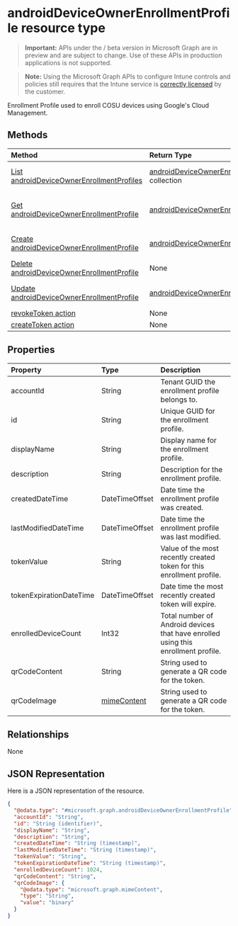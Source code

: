 ﻿# androidDeviceOwnerEnrollmentProfile resource type

> **Important:** APIs under the / beta version in Microsoft Graph are in preview and are subject to change. Use of these APIs in production applications is not supported.

> **Note:** Using the Microsoft Graph APIs to configure Intune controls and policies still requires that the Intune service is [correctly licensed](https://go.microsoft.com/fwlink/?linkid=839381) by the customer.

Enrollment Profile used to enroll COSU devices using Google's Cloud Management.
## Methods
|Method|Return Type|Description|
|:---|:---|:---|
|[List androidDeviceOwnerEnrollmentProfiles](../api/intune_androidforwork_androiddeviceownerenrollmentprofile_list.md)|[androidDeviceOwnerEnrollmentProfile](../resources/intune_androidforwork_androiddeviceownerenrollmentprofile.md) collection|List properties and relationships of the [androidDeviceOwnerEnrollmentProfile](../resources/intune_androidforwork_androiddeviceownerenrollmentprofile.md) objects.|
|[Get androidDeviceOwnerEnrollmentProfile](../api/intune_androidforwork_androiddeviceownerenrollmentprofile_get.md)|[androidDeviceOwnerEnrollmentProfile](../resources/intune_androidforwork_androiddeviceownerenrollmentprofile.md)|Read properties and relationships of the [androidDeviceOwnerEnrollmentProfile](../resources/intune_androidforwork_androiddeviceownerenrollmentprofile.md) object.|
|[Create androidDeviceOwnerEnrollmentProfile](../api/intune_androidforwork_androiddeviceownerenrollmentprofile_create.md)|[androidDeviceOwnerEnrollmentProfile](../resources/intune_androidforwork_androiddeviceownerenrollmentprofile.md)|Create a new [androidDeviceOwnerEnrollmentProfile](../resources/intune_androidforwork_androiddeviceownerenrollmentprofile.md) object.|
|[Delete androidDeviceOwnerEnrollmentProfile](../api/intune_androidforwork_androiddeviceownerenrollmentprofile_delete.md)|None|Deletes a [androidDeviceOwnerEnrollmentProfile](../resources/intune_androidforwork_androiddeviceownerenrollmentprofile.md).|
|[Update androidDeviceOwnerEnrollmentProfile](../api/intune_androidforwork_androiddeviceownerenrollmentprofile_update.md)|[androidDeviceOwnerEnrollmentProfile](../resources/intune_androidforwork_androiddeviceownerenrollmentprofile.md)|Update the properties of a [androidDeviceOwnerEnrollmentProfile](../resources/intune_androidforwork_androiddeviceownerenrollmentprofile.md) object.|
|[revokeToken action](../api/intune_androidforwork_androiddeviceownerenrollmentprofile_revoketoken.md)|None|Not yet documented|
|[createToken action](../api/intune_androidforwork_androiddeviceownerenrollmentprofile_createtoken.md)|None|Not yet documented|

## Properties
|Property|Type|Description|
|:---|:---|:---|
|accountId|String|Tenant GUID the enrollment profile belongs to.|
|id|String|Unique GUID for the enrollment profile.|
|displayName|String|Display name for the enrollment profile.|
|description|String|Description for the enrollment profile.|
|createdDateTime|DateTimeOffset|Date time the enrollment profile was created.|
|lastModifiedDateTime|DateTimeOffset|Date time the enrollment profile was last modified.|
|tokenValue|String|Value of the most recently created token for this enrollment profile.|
|tokenExpirationDateTime|DateTimeOffset|Date time the most recently created token will expire.|
|enrolledDeviceCount|Int32|Total number of Android devices that have enrolled using this enrollment profile.|
|qrCodeContent|String|String used to generate a QR code for the token.|
|qrCodeImage|[mimeContent](../resources/intune_shared_mimecontent.md)|String used to generate a QR code for the token.|

## Relationships
None
## JSON Representation
Here is a JSON representation of the resource.
<!-- {
  "blockType": "resource",
  "keyProperty": "id",
  "@odata.type": "microsoft.graph.androidDeviceOwnerEnrollmentProfile"
}
-->
``` json
{
  "@odata.type": "#microsoft.graph.androidDeviceOwnerEnrollmentProfile",
  "accountId": "String",
  "id": "String (identifier)",
  "displayName": "String",
  "description": "String",
  "createdDateTime": "String (timestamp)",
  "lastModifiedDateTime": "String (timestamp)",
  "tokenValue": "String",
  "tokenExpirationDateTime": "String (timestamp)",
  "enrolledDeviceCount": 1024,
  "qrCodeContent": "String",
  "qrCodeImage": {
    "@odata.type": "microsoft.graph.mimeContent",
    "type": "String",
    "value": "binary"
  }
}
```






